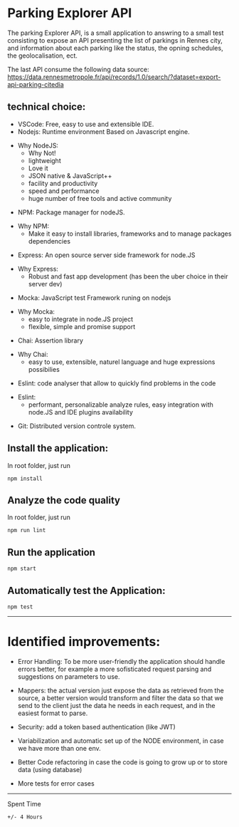  # Parking Explorer API
 The parking Explorer API, is a small application to answring to a small test consisting to expose an API presenting the list of parkings in Rennes city, and information about each parking
 like the status, the opning schedules, the geolocalisation, ect.

 The last API consume the following data source: https://data.rennesmetropole.fr/api/records/1.0/search/?dataset=export-api-parking-citedia

 ## technical choice:
 * VSCode: Free, easy to use and extensible IDE. 
 * Nodejs: Runtime environment Based on Javascript engine.
  - Why NodeJS:
    - Why Not!
    - lightweight
    - Love it
    - JSON native & JavaScript++
    - facility and productivity 
    - speed and performance
    - huge number of free tools and active community 
 
 * NPM: Package manager for nodeJS.
  - Why NPM:
    - Make it easy to install libraries, frameworks and to manage packages dependencies

 * Express: An open source server side framework for node.JS
  - Why Express: 
    - Robust and fast app development (has been the uber choice in their server dev)

 * Mocka: JavaScript test Framework runing on nodejs
  - Why Mocka:   
    - easy to integrate in node.JS project
    - flexible, simple and promise support
 * Chai: Assertion library
  - Why Chai:
    - easy to use, extensible, naturel language and huge expressions possibilies
 
 * Eslint: code analyser that allow to quickly find problems in the code 
  - Eslint:
    - performant, personalizable analyze rules, easy integration with node.JS and IDE plugins availability 

* Git: Distributed version controle system.

## Install the application:
In root folder, just run 
```shell
npm install
```

## Analyze the code quality
In root folder, just run 
```shell
npm run lint
```

## Run the application
```shell
npm start
```

## Automatically test the Application:
```shell
npm test
```

-------------------------------------------

# Identified improvements:
  * Error Handling: To be more user-friendly the application should handle errors better, for example a more sofisticated request parsing and suggestions on parameters to use.

  * Mappers: the actual version just expose the data as retrieved from the source, a better version would transform and filter the data so that we send to the client just the data he needs in each request, and in the easiest format to parse.

  * Security: add a token based authentication (like JWT)

  * Variabilization and automatic set up of the NODE environment, in case we have more than one env.

  * Better Code refactoring in case the code is going to grow up or to store data (using database)

  * More tests for error cases

-------------------------------------------
Spent Time
 ```shell
+/- 4 Hours
```




